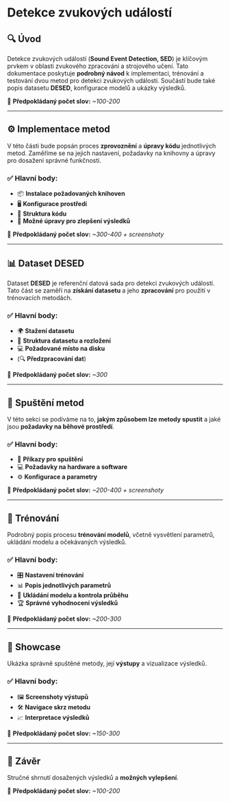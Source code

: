 #  Detekce zvukových událostí 

## 🔍 Úvod

Detekce zvukových událostí (**Sound Event Detection, SED**) je klíčovým prvkem v oblasti zvukového zpracování a strojového učení. Tato dokumentace poskytuje **podrobný návod** k implementaci, trénování a testování dvou metod pro detekci zvukových událostí. Součástí bude také popis datasetu **DESED**, konfigurace modelů a ukázky výsledků.

📌 **Předpokládaný počet slov:** *~100-200*

---

## ⚙️ Implementace metod

V této části bude popsán proces **zprovoznění** a **úpravy kódu** jednotlivých metod. Zaměříme se na jejich nastavení, požadavky na knihovny a úpravy pro dosažení správné funkčnosti.

### ✅ Hlavní body:
- 📦 **Instalace požadovaných knihoven**
- 🖥️ **Konfigurace prostředí**
- 📂 **Struktura kódu**
- 🔧 **Možné úpravy pro zlepšení výsledků**

📌 **Předpokládaný počet slov:** *~300-400 + screenshoty*

---

## 📊 Dataset DESED

Dataset **DESED** je referenční datová sada pro detekci zvukových událostí. Tato část se zaměří na **získání datasetu** a jeho **zpracování** pro použití v trénovacích metodách.

### ✅ Hlavní body:
- 🌍 **Stažení datasetu**
- 📁 **Struktura datasetu a rozložení**
- 💻 **Požadované místo na disku**
- (🔍 **Předzpracování dat**)

📌 **Předpokládaný počet slov:** *~300*

---

## 🚀 Spuštění metod

V této sekci se podíváme na to, **jakým způsobem lze metody spustit** a jaké jsou **požadavky na běhové prostředí**.

### ✅ Hlavní body:
- 🏁 **Příkazy pro spuštění**
- 💻 **Požadavky na hardware a software**
- ⚙️ **Konfigurace a parametry**

📌 **Předpokládaný počet slov:** *~200-400 + screenshoty*

---

## 🎯 Trénování

Podrobný popis procesu **trénování modelů**, včetně vysvětlení parametrů, ukládání modelu a očekávaných výsledků.

### ✅ Hlavní body:
- 🎛️ **Nastavení trénování**
- 📊 **Popis jednotlivých parametrů**
- 💾 **Ukládání modelu a kontrola průběhu**
- 🏆 **Správné vyhodnocení výsledků**

📌 **Předpokládaný počet slov:** *~200-300*

---

## 📸 Showcase

Ukázka správně spuštěné metody, její **výstupy** a vizualizace výsledků.

### ✅ Hlavní body:
- 🖼️ **Screenshoty výstupů**
- 🛠️ **Navigace skrz metodu**
- 📈 **Interpretace výsledků**

📌 **Předpokládaný počet slov:** *~150-300*

---

## 🏁 Závěr

Stručné shrnutí dosažených výsledků a **možných vylepšení**.

📌 **Předpokládaný počet slov:** *~100-200*
